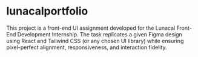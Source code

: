 # lunacalportfolio
This project is a front-end UI assignment developed for the Lunacal Front-End Development Internship. The task replicates a given Figma design using React and Tailwind CSS (or any chosen UI library) while ensuring pixel-perfect alignment, responsiveness, and interaction fidelity.
